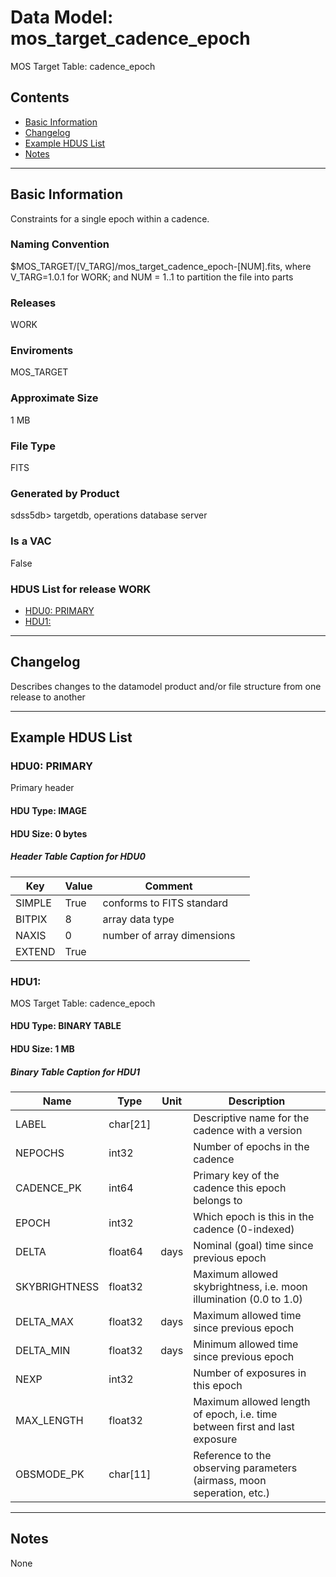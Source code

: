 # Data Model: mos_target_cadence_epoch


MOS Target Table: cadence_epoch


## Contents
- [Basic Information](#basic-information)
- [Changelog](#changelog)
- [Example HDUS List](#example-hdus-list)
- [Notes](#notes)

---

## Basic Information
Constraints for a single epoch within a cadence.

### Naming Convention
$MOS_TARGET/[V_TARG]/mos_target_cadence_epoch-[NUM].fits, where V_TARG=1.0.1 for WORK; and NUM = 1..1 to partition the file into parts

### Releases
WORK

### Enviroments
MOS_TARGET

### Approximate Size
1 MB

### File Type
FITS

### Generated by Product
sdss5db> targetdb, operations database server

### Is a VAC
False

### HDUS List for release WORK
  - [HDU0: PRIMARY](#hdu0-primary)
  - [HDU1: ](#hdu1-)

---

## Changelog
Describes changes to the datamodel product and/or file structure from one release to another

---
## Example HDUS List

### HDU0: PRIMARY
Primary header

#### HDU Type: IMAGE
#### HDU Size:  0 bytes

##### Header Table Caption for HDU0
Key | Value | Comment | |
| --- | --- | --- | --- |
| SIMPLE | True | conforms to FITS standard |
| BITPIX | 8 | array data type |
| NAXIS | 0 | number of array dimensions |
| EXTEND | True |  |



### HDU1: 
MOS Target Table: cadence_epoch

#### HDU Type: BINARY TABLE
#### HDU Size:  1 MB


##### Binary Table Caption for HDU1
Name | Type | Unit | Description |
| --- | --- | --- | --- |
 | LABEL | char[21] |  | Descriptive name for the cadence with a version |
 | NEPOCHS | int32 |  | Number of epochs in the cadence |
 | CADENCE_PK | int64 |  | Primary key of the cadence this epoch belongs to |
 | EPOCH | int32 |  | Which epoch is this in the cadence (0-indexed) |
 | DELTA | float64 | days | Nominal (goal) time since previous epoch |
 | SKYBRIGHTNESS | float32 |  | Maximum allowed skybrightness, i.e. moon illumination (0.0 to 1.0) |
 | DELTA_MAX | float32 | days | Maximum allowed time since previous epoch |
 | DELTA_MIN | float32 | days | Minimum allowed time since previous epoch |
 | NEXP | int32 |  | Number of exposures in this epoch |
 | MAX_LENGTH | float32 |  | Maximum allowed length of epoch, i.e. time between first and last exposure |
 | OBSMODE_PK | char[11] |  | Reference to the observing parameters (airmass, moon seperation, etc.) |



---
## Notes
None